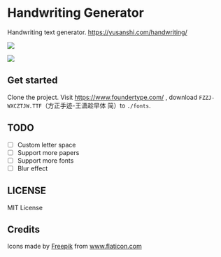 # Handwriting Generator

Handwriting text generator. https://yusanshi.com/handwriting/

![](https://img.yusanshi.com/upload/20200303205851680031.png)

![](https://img.yusanshi.com/upload/20200303205923498308.png)

## Get started

Clone the project. Visit https://www.foundertype.com/ , download `FZZJ-WXCZTJW.TTF`（方正手迹-王潇趁早体 简）to `./fonts`.

## TODO

- [ ] Custom letter space
- [ ] Support more papers
- [ ] Support more fonts
- [ ] Blur effect

## LICENSE

MIT License

## Credits

<div>Icons made by <a href="https://www.flaticon.com/authors/freepik" title="Freepik">Freepik</a> from <a href="https://www.flaticon.com/" title="Flaticon">www.flaticon.com</a></div>
